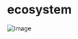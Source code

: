 # ecosystem
![image](https://github.com/user-attachments/assets/06863516-5bda-48a7-9220-9bf5f8fa4ed3)

